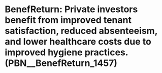 # BenefReturn: __Private investors benefit from improved tenant satisfaction, reduced absenteeism, and lower healthcare costs due to improved hygiene practices.__ (PBN__BenefReturn_1457)

